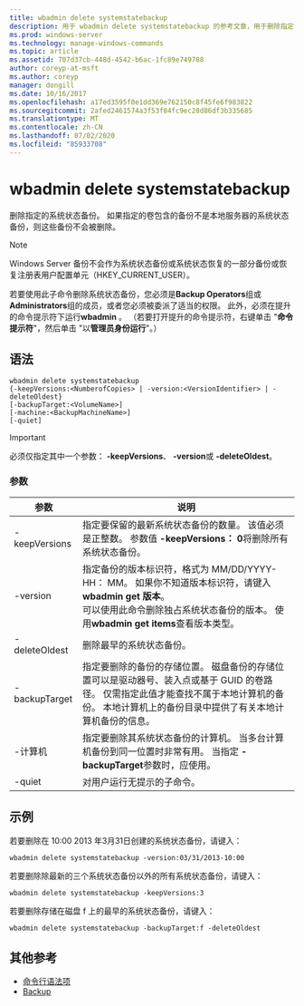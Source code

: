 ```yaml
---
title: wbadmin delete systemstatebackup
description: 用于 wbadmin delete systemstatebackup 的参考文章，用于删除指定的系统状态备份。
ms.prod: windows-server
ms.technology: manage-windows-commands
ms.topic: article
ms.assetid: 707d37cb-448d-4542-b6ac-1fc89e749788
author: coreyp-at-msft
ms.author: coreyp
manager: dongill
ms.date: 10/16/2017
ms.openlocfilehash: a17ed3595f0e1dd369e762150c8f45fe6f983822
ms.sourcegitcommit: 2afed2461574a3f53f84fc9ec28d86df3b335685
ms.translationtype: MT
ms.contentlocale: zh-CN
ms.lasthandoff: 07/02/2020
ms.locfileid: "85933708"
---
```

# <a name="wbadmin-delete-systemstatebackup"></a>wbadmin delete systemstatebackup



删除指定的系统状态备份。 如果指定的卷包含的备份不是本地服务器的系统状态备份，则这些备份不会被删除。

> [!NOTE]
> Windows Server 备份不会作为系统状态备份或系统状态恢复的一部分备份或恢复注册表用户配置单元（HKEY_CURRENT_USER）。

若要使用此子命令删除系统状态备份，您必须是**Backup Operators**组或**Administrators**组的成员，或者您必须被委派了适当的权限。 此外，必须在提升的命令提示符下运行**wbadmin** 。 （若要打开提升的命令提示符，右键单击 "**命令提示符**"，然后单击 "以**管理员身份运行**"。）



## <a name="syntax"></a>语法

```
wbadmin delete systemstatebackup
{-keepVersions:<NumberofCopies> | -version:<VersionIdentifier> | -deleteOldest}
[-backupTarget:<VolumeName>]
[-machine:<BackupMachineName>]
[-quiet]
```

> [!IMPORTANT]
> 必须仅指定其中一个参数： **-keepVersions**、 **-version**或 **-deleteOldest**。

### <a name="parameters"></a>参数

|参数|说明|
|---------|-----------|
|-keepVersions|指定要保留的最新系统状态备份的数量。 该值必须是正整数。 参数值 **-keepVersions： 0**将删除所有系统状态备份。|
|-version|指定备份的版本标识符，格式为 MM/DD/YYYY-HH： MM。 如果你不知道版本标识符，请键入**wbadmin get 版本**。</br>可以使用此命令删除独占系统状态备份的版本。 使用**wbadmin get items**查看版本类型。|
|-deleteOldest|删除最早的系统状态备份。|
|-backupTarget|指定要删除的备份的存储位置。 磁盘备份的存储位置可以是驱动器号、装入点或基于 GUID 的卷路径。 仅需指定此值才能查找不属于本地计算机的备份。 本地计算机上的备份目录中提供了有关本地计算机备份的信息。|
|-计算机|指定要删除其系统状态备份的计算机。 当多台计算机备份到同一位置时非常有用。 当指定 **-backupTarget**参数时，应使用。|
|-quiet|对用户运行无提示的子命令。|

## <a name="examples"></a>示例

若要删除在 10:00 2013 年3月31日创建的系统状态备份，请键入：
```
wbadmin delete systemstatebackup -version:03/31/2013-10:00
```
若要删除除最新的三个系统状态备份以外的所有系统状态备份，请键入：
```
wbadmin delete systemstatebackup -keepVersions:3
```
若要删除存储在磁盘 f 上的最早的系统状态备份，请键入：
```
wbadmin delete systemstatebackup -backupTarget:f -deleteOldest
```

## <a name="additional-references"></a>其他参考

- [命令行语法项](command-line-syntax-key.md)
-   [Backup](wbadmin.md)